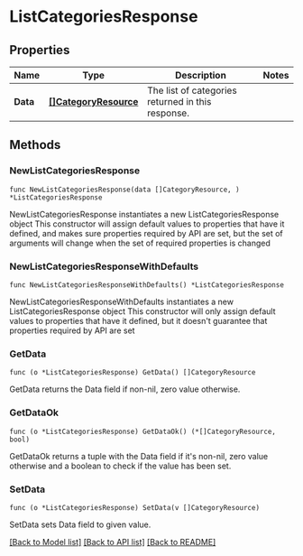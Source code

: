 # ListCategoriesResponse

## Properties

Name | Type | Description | Notes
------------ | ------------- | ------------- | -------------
**Data** | [**[]CategoryResource**](CategoryResource.md) | The list of categories returned in this response.  | 

## Methods

### NewListCategoriesResponse

`func NewListCategoriesResponse(data []CategoryResource, ) *ListCategoriesResponse`

NewListCategoriesResponse instantiates a new ListCategoriesResponse object
This constructor will assign default values to properties that have it defined,
and makes sure properties required by API are set, but the set of arguments
will change when the set of required properties is changed

### NewListCategoriesResponseWithDefaults

`func NewListCategoriesResponseWithDefaults() *ListCategoriesResponse`

NewListCategoriesResponseWithDefaults instantiates a new ListCategoriesResponse object
This constructor will only assign default values to properties that have it defined,
but it doesn't guarantee that properties required by API are set

### GetData

`func (o *ListCategoriesResponse) GetData() []CategoryResource`

GetData returns the Data field if non-nil, zero value otherwise.

### GetDataOk

`func (o *ListCategoriesResponse) GetDataOk() (*[]CategoryResource, bool)`

GetDataOk returns a tuple with the Data field if it's non-nil, zero value otherwise
and a boolean to check if the value has been set.

### SetData

`func (o *ListCategoriesResponse) SetData(v []CategoryResource)`

SetData sets Data field to given value.



[[Back to Model list]](../README.md#documentation-for-models) [[Back to API list]](../README.md#documentation-for-api-endpoints) [[Back to README]](../README.md)


